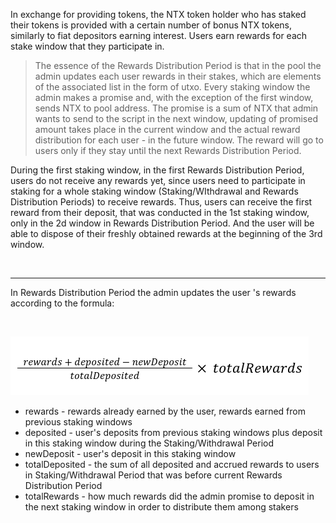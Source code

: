 In exchange for providing tokens, the NTX token holder who has staked their tokens is provided with a certain number of bonus NTX tokens, similarly to fiat depositors earning interest. Users earn rewards for each stake window that they participate in.

> The essence of the Rewards Distribution Period is that in the pool the admin updates each user rewards in their stakes, which are elements of the associated list in the form of utxo. Every staking window the admin makes a promise and, with the exception of the first window, sends NTX to pool address. The promise is a sum of NTX that admin wants to send to the script in the next window, updating of promised amount takes place in the current window and the actual reward distribution for each user - in the future window. The reward will go to users only if they stay until the next Rewards Distribution Period.

During the first staking window, in the first Rewards Distribution Period, users do not receive any rewards yet, since users need to participate in staking for a whole staking window (Staking/WIthdrawal and Rewards Distribution Periods) to receive rewards. Thus, users can receive the first reward from their deposit, that was conducted in the 1st staking window, only in the 2d window in Rewards Distribution Period. And the user will be able to dispose of their freshly obtained rewards at the beginning of the 3rd window.

<br>

---

In Rewards Distribution Period the admin updates the user 's rewards according to the formula:

<br>

![formula](/public/assets/images/products/Staking/formula.png)

-   rewards - rewards already earned by the user, rewards earned from previous staking windows
-   deposited - user's deposits from previous staking windows plus deposit in this staking window during the Staking/Withdrawal Period
-   newDeposit - user's deposit in this staking window
-   totalDeposited - the sum of all deposited and accrued rewards to users in Staking/Withdrawal Period that was before current Rewards Distribution Period
-   totalRewards - how much rewards did the admin promise to deposit in the next staking window in order to distribute them among stakers
